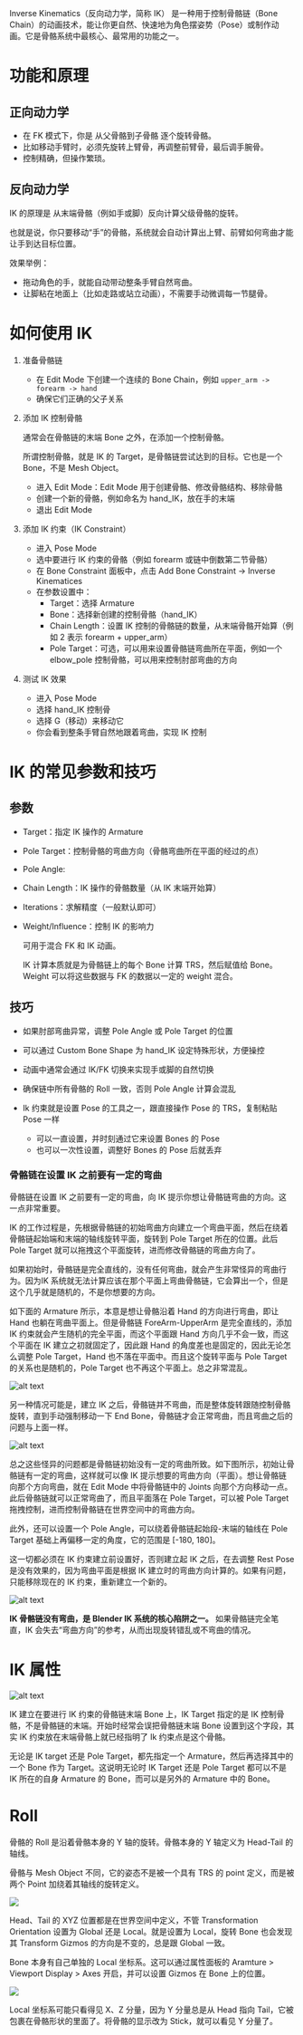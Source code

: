 Inverse Kinematics（反向动力学，简称 IK） 是一种用于控制骨骼链（Bone Chain）的动画技术，能让你更自然、快速地为角色摆姿势（Pose）或制作动画。它是骨骼系统中最核心、最常用的功能之一。

# 功能和原理

## 正向动力学

- 在 FK 模式下，你是 从父骨骼到子骨骼 逐个旋转骨骼。
- 比如移动手臂时，必须先旋转上臂骨，再调整前臂骨，最后调手腕骨。
- 控制精确，但操作繁琐。

## 反向动力学

IK 的原理是 从末端骨骼（例如手或脚）反向计算父级骨骼的旋转。

也就是说，你只要移动“手”的骨骼，系统就会自动计算出上臂、前臂如何弯曲才能让手到达目标位置。

效果举例：

- 拖动角色的手，就能自动带动整条手臂自然弯曲。
- 让脚粘在地面上（比如走路或站立动画），不需要手动微调每一节腿骨。

# 如何使用 IK

1. 准备骨骼链

    - 在 Edit Mode 下创建一个连续的 Bone Chain，例如 ```upper_arm -> forearm -> hand```
    - 确保它们正确的父子关系

2. 添加 IK 控制骨骼

   通常会在骨骼链的末端 Bone 之外，在添加一个控制骨骼。

   所谓控制骨骼，就是 IK 的 Target，是骨骼链尝试达到的目标。它也是一个 Bone，不是 Mesh Object。

   - 进入 Edit Mode：Edit Mode 用于创建骨骼、修改骨骼结构、移除骨骼
   - 创建一个新的骨骼，例如命名为 hand_IK，放在手的末端
   - 退出 Edit Mode

3. 添加 IK 约束（IK Constraint）

   - 进入 Pose Mode
   - 选中要进行 IK 约束的骨骼（例如 forearm 或链中倒数第二节骨骼）
   - 在 Bone Constraint 面板中，点击 Add Bone Constraint -> Inverse Kinematices
   - 在参数设置中：
     - Target：选择 Armature
     - Bone：选择新创建的控制骨骼（hand_IK）
     - Chain Length：设置 IK 控制的骨骼链的数量，从末端骨骼开始算（例如 2 表示 forearm + upper_arm）
     - Pole Target：可选，可以用来设置骨骼链弯曲所在平面，例如一个 elbow_pole 控制骨骼，可以用来控制肘部弯曲的方向

4. 测试 IK 效果

   - 进入 Pose Mode
   - 选择 hand_IK 控制骨
   - 选择 G（移动）来移动它
   - 你会看到整条手臂自然地跟着弯曲，实现 IK 控制

# IK 的常见参数和技巧

## 参数

- Target：指定 IK 操作的 Armature
- Pole Target：控制骨骼的弯曲方向（骨骼弯曲所在平面的经过的点）
- Pole Angle:
- Chain Length：IK 操作的骨骼数量（从 IK 末端开始算）
- Iterations：求解精度（一般默认即可）
- Weight/Influence：控制 IK 的影响力

  可用于混合 FK 和 IK 动画。

  IK 计算本质就是为骨骼链上的每个 Bone 计算 TRS，然后赋值给 Bone。Weight 可以将这些数据与 FK 的数据以一定的 weight 混合。

## 技巧

- 如果肘部弯曲异常，调整 Pole Angle 或 Pole Target 的位置
- 可以通过 Custom Bone Shape 为 hand_IK 设定特殊形状，方便操控
- 动画中通常会通过 IK/FK 切换来实现手或脚的自然切换
- 确保链中所有骨骼的 Roll 一致，否则 Pole Angle 计算会混乱
- Ik 约束就是设置 Pose 的工具之一，跟直接操作 Pose 的 TRS，复制粘贴 Pose 一样

  - 可以一直设置，并时刻通过它来设置 Bones 的 Pose
  - 也可以一次性设置，调整好 Bones 的 Pose 后就丢弃

### 骨骼链在设置 IK 之前要有一定的弯曲

骨骼链在设置 IK 之前要有一定的弯曲，向 IK 提示你想让骨骼链弯曲的方向。这一点非常重要。

IK 的工作过程是，先根据骨骼链的初始弯曲方向建立一个弯曲平面，然后在绕着骨骼链起始端和末端的轴线旋转平面，旋转到 Pole Target 所在的位置。此后 Pole Target 就可以拖拽这个平面旋转，进而修改骨骼链的弯曲方向了。

如果初始时，骨骼链是完全直线的，没有任何弯曲，就会产生非常怪异的弯曲行为。因为IK 系统就无法计算应该在那个平面上弯曲骨骼链，它会算出一个，但是这个几乎就是随机的，不是你想要的方向。

如下面的 Armature 所示，本意是想让骨骼沿着 Hand 的方向进行弯曲，即让 Hand 也躺在弯曲平面上。但是骨骼链 ForeArm-UpperArm 是完全直线的，添加 IK 约束就会产生随机的完全平面，而这个平面跟 Hand 方向几乎不会一致，而这个平面在 IK 建立之初就固定了，因此跟 Hand 的角度差也是固定的，因此无论怎么调整 Pole Target，Hand 也不落在平面中。而且这个旋转平面与 Pole Target 的关系也是随机的，Pole Target 也不再这个平面上。总之非常混乱。

![alt text](WierdBend.gif) 

另一种情况可能是，建立 IK 之后，骨骼链并不弯曲，而是整体旋转跟随控制骨骼旋转，直到手动强制移动一下 End Bone，骨骼链才会正常弯曲，而且弯曲之后的问题与上面一样。

![alt text](WierdBend1.gif) 

总之这些怪异的问题都是骨骼链初始没有一定的弯曲所致。如下图所示，初始让骨骼链有一定的弯曲，这样就可以像 IK 提示想要的弯曲方向（平面）。想让骨骼链向那个方向弯曲，就在 Edit Mode 中将骨骼链中的 Joints 向那个方向移动一点。此后骨骼链就可以正常弯曲了，而且平面落在 Pole Target，可以被 Pole Target 拖拽控制，进而控制骨骼链在世界空间中的弯曲方向。

此外，还可以设置一个 Pole Angle，可以绕着骨骼链起始段-末端的轴线在 Pole Target 基础上再偏移一定的角度，它的范围是 [-180, 180]。

这一切都必须在 IK 约束建立前设置好，否则建立起 IK 之后，在去调整 Rest Pose 是没有效果的，因为弯曲平面是根据 IK 建立时的弯曲方向计算的。如果有问题，只能移除现在的 IK 约束，重新建立一个新的。

![alt text](IKNormalBend.gif)

**IK 骨骼链没有弯曲，是 Blender IK 系统的核心陷阱之一。** 如果骨骼链完全笔直，IK 会失去“弯曲方向”的参考，从而出现旋转错乱或不弯曲的情况。

# IK 属性

![alt text](IKConstraintProperties.png) 

IK 建立在要进行 IK 约束的骨骼链末端 Bone 上，IK Target 指定的是 IK 控制骨骼，不是骨骼链的末端。开始时经常会误把骨骼链末端 Bone 设置到这个字段，其实 IK 约束放在末端骨骼上就已经指明了 Ik 约束点是这个骨骼。

无论是 IK target 还是 Pole Target，都先指定一个 Armature，然后再选择其中的一个 Bone 作为 Target。这说明无论时 IK Target 还是 Pole Target 都可以不是 IK 所在的自身 Armature 的 Bone，而可以是另外的 Armature 中的 Bone。

# Roll

骨骼的 Roll 是沿着骨骼本身的 Y 轴的旋转。骨骼本身的 Y 轴定义为 Head-Tail 的轴线。

骨骼与 Mesh Object 不同，它的姿态不是被一个具有 TRS 的 point 定义，而是被两个 Point 加绕着其轴线的旋转定义。

![](./BoneDefinition.png)

Head、Tail 的 XYZ 位置都是在世界空间中定义，不管 Transformation Orientation 设置为 Global 还是 Local。就是设置为 Local，旋转 Bone 也会发现其 Transform Gizmos 的方向是不变的，总是跟 Global 一致。

Bone 本身有自己单独的 Local 坐标系。这可以通过属性面板的 Aramture > Viewport Display > Axes 开启，并可以设置 Gizmos 在 Bone 上的位置。

![](./BoneLocalFrame.gif)

Local 坐标系可能只看得见 X、Z 分量，因为 Y 分量总是从 Head 指向 Tail，它被包裹在骨骼形状的里面了。将骨骼的显示改为 Stick，就可以看见 Y 分量了。
